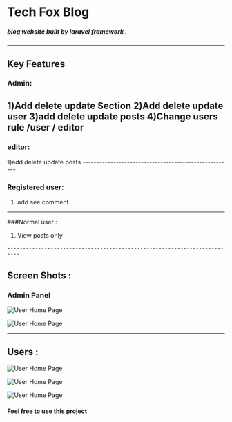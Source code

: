 # Tech Fox Blog 
##### blog website built by laravel framework .
  ---------------------------------------------------------
## Key Features

### Admin: 
  1)Add delete update Section 
  2)Add delete update user 
  3)add delete update posts 
  4)Change users rule /user / editor 
   --------------------------------------------------------
### editor:
  1)add delete update posts
    ------------------------------------------------------
### Registered user:
 1) add see comment 
   ----------------------------------------------------------
###Normal user :
  1) View posts only
  
    --------------------------------------------------------------------------
## Screen Shots :
 ### Admin Panel 
![User Home Page](/images/admin_home.PNG) 

![User Home Page](/images/admin_post.PNG) 


-----------------------------------------------------------------

## Users :
![User Home Page](/images/user_home.PNG) 

![User Home Page](/images/section_posts.PNG) 

![User Home Page](/images/user_post.PNG) 





####   Feel free to use this project

